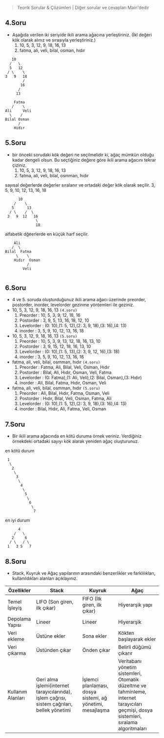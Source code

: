 >Teorik Sorular & Çözümleri | Diğer sorular ve cevapları Main'dedir
## 4.Soru
*  Aşağıda verilen iki seriyide ikili arama ağacına yerleştiriniz. (İkl değeri kök olarak alınız ve sırasıyla yerleştiriniz.) 
   1. 10, 5, 3, 12, 9, 18, 16, 13 
   2. fatma, ali, veli, bilal, osman, hıdır
 
```code
   10
  /   \
  5   12
 / \    \
3   9   18
        /   
       16   
      /
     13
```

```code
    Fatma
   /    \
Ali     Veli
  \    /    
Bilal Osman 
      /
    Hıdır        
```

## 5.Soru
*  bir önceki sorudaki kök değeri ne seçilmelidir ki, ağaç mümkün olduğu kadar dengeli olsun. Bu seçtiğiniz değere göre ikili arama ağacını tekrar çiziniz.
   1. 10, 5, 3, 12, 9, 18, 16, 13 
   2. fatma, ali, veli, bilal, osmman, hıdır

sayısal değerlerde değerler sıralanır ve ortadaki değer kök olarak seçilir.
3, 5, 9, 10, 12, 13, 16, 18
```code
      10
    /    \
   5      13
  / \    /  \
 3   9  12   16
              \
              18

```

alfabetik dğeerlerde en küçük harf seçilir.
```code
    Ali
   /  \
Bilal  Fatma
     \    \
    Hıdır  Osman
          /
        Veli
  
```
## 6.Soru
*   4 ve 5. soruda oluşturduğunuz ikili arama ağacı üzerinde preorder, postorder, inorder, levelorder gezinme yöntemleri ile geziniz.
   * 10, 5, 3, 12, 9, 18, 16, 13 `(4.soru)`
      1. Preorder : 10, 5, 3, 9, 12, 18, 16
      2. Postorder : 3, 9, 5, 13, 16, 18, 12, 10
      3. Levelorder : (0: 10),(1: 5, 12),(2: 3, 9, 18),(3: 16),(4: 13)
      4. inorder : 3, 5, 9, 10, 12, 13, 16, 18
   * 10, 5, 3, 12, 9, 18, 16, 13 `(5.soru)`
      1. Preorder : 10, 5, 3, 9, 13, 12, 18, 16, 13, 10
      2. Postorder : 3, 9, 15, 12, 18, 16, 13, 10
      3. Levelorder : (0: 10),(1: 5, 13),(2: 3, 9, 12, 16),(3: 18)
      4. inorder : 3, 5, 9, 10, 12, 13, 16, 18
   * fatma, ali, veli, bilal, osmman, hıdır `(4.soru)`
      1. Preorder : Fatma, Ali, Bilal, Veli, Osman, Hıdır
      2. Postorder : Bilal, Ali, Hıdır, Osman, Veli, Fatma
      3. Levelorder : (0: Fatma),(1: Ali, Veli),(2: Bilal, Osman),(3: Hıdır)
      4. inorder : Ali, Bilal, Fatma, Hıdır, Osman, Veli 
  * fatma, ali, veli, bilal, osmman, hıdır `(5.soru)` 
      1. Preorder : Ali, Bilal, Hıdır, Fatma, Osman, Veli
      2. Postorder : Hıdır, Bilal, Veli, Osman, Fatma, Ali
      3. Levelorder : (0: 10),(1: 5, 12),(2: 3, 9, 18),(3: 16),(4: 13)
      4. inorder : Bilal, Hıdır, Ali, Fatma, Veli, Osman
## 7.Soru
* Bir ikili arama ağacında en kötü duruma örnek veriniz. Verdiğiniz örnekdeki ortadaki sayıyı kök alarak yeniden ağaç oluşturunuz.

en kötü durum 
  ```code
   1
    \
     2
      \
       3
        \
         4
          \
           5
            \
             6
              \
               7
```
en iyi durum
  ```code
        4
      /   \
     2     6
    / \   / \
   1   3 5   7

```
## 8.Soru
* Stack, Kuyruk ve Ağaç yapılarının arasındaki benzerlikler ve farklılıkları, kullanıldıkları alanları açıklayınız.

| Özellikler         | Stack              | Kuyruk             | Ağaç               |
|--------------------|--------------------|--------------------|--------------------|
| Temel İşleyiş      | LIFO (Son giren,  ilk çıkar)    | FIFO (İlk giren, ilk çıkar)   | Hiyerarşik yapı   |                                                         
| Depolama Yapısı   | Lineer         | Lineer        | Hiyerarşik |
| Veri ekleme       | Üstüne ekler | Sona ekler  | Kökten başlayarak ekler  |
| Veri çıkarma       | Üstünden çıkar | Önden çıkar  | Belirli düğümü çıkarır  |
| Kullanım Alanları | Geri alma işlemi(internet tarayıcılarında), işlem çağrısı, sistem çağrıları, bellek yönetimi|İşlemci planlaması, dosya sistemi, ağ yönetimi, mesajlaşma|Veritabanı yönetim sistemleri, Otomatik düzeltme ve tahminleme, internet tarayıcıları geçmişi, dosya sistemleri, sıralama algoritmaları     |


